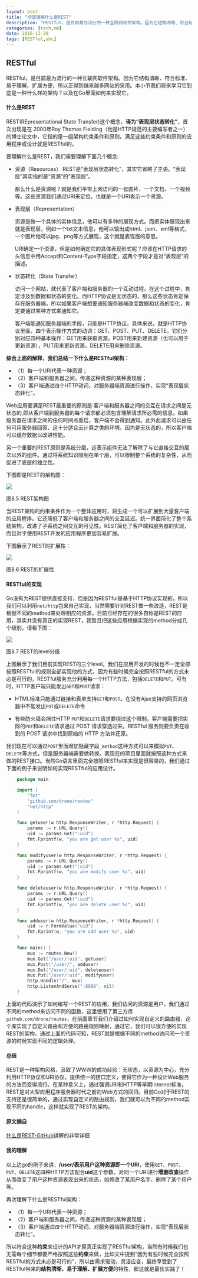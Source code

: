 ```yaml
---
layout: post
title: "彻底理解什么是REST"
description: "RESTful，是目前最为流行的一种互联网软件架构。因为它结构清晰、符合标准、易于理解、扩展方便，所以正得到越来越多网站的采用。"
categories: [tech,mm]
date: 2016-11-30
tags: [RESTful,abc]
---
```


## RESTful
RESTful，是目前最为流行的一种互联网软件架构。因为它结构清晰、符合标准、易于理解、扩展方便，所以正得到越来越多网站的采用。本小节我们将来学习它到底是一种什么样的架构？以及在Go里面如何来实现它。

#### 什么是REST
REST(REpresentational State Transfer)这个概念，**译为“表现层状态转化”**，首次出现是在 2000年Roy Thomas Fielding（他是HTTP规范的主要编写者之一）的博士论文中，它指的是一组架构约束条件和原则。满足这些约束条件和原则的应用程序或设计就是RESTful的。

要理解什么是REST，我们需要理解下面几个概念:

- 资源（Resources）
  REST是“表现层状态转化”，其实它省略了主语。“表现层”其实指的是“资源”的“表现层”。

  那么什么是资源呢？就是我们平常上网访问的一张图片、一个文档、一个视频等。这些资源我们通过URI来定位，也就是一个URI表示一个资源。

- 表现层（Representation）

  资源是做一个具体的实体信息，他可以有多种的展现方式。而把实体展现出来就是表现层，例如一个txt文本信息，他可以输出成html、json、xml等格式，一个图片他可以jpg、png等方式展现，这个就是表现层的意思。

  URI确定一个资源，但是如何确定它的具体表现形式呢？应该在HTTP请求的头信息中用Accept和Content-Type字段指定，这两个字段才是对“表现层”的描述。

- 状态转化（State Transfer）

  访问一个网站，就代表了客户端和服务器的一个互动过程。在这个过程中，肯定涉及到数据和状态的变化。而HTTP协议是无状态的，那么这些状态肯定保存在服务器端，所以如果客户端想要通知服务器端改变数据和状态的变化，肯定要通过某种方式来通知它。

  客户端能通知服务器端的手段，只能是HTTP协议。具体来说，就是HTTP协议里面，四个表示操作方式的动词：GET、POST、PUT、DELETE。它们分别对应四种基本操作：GET用来获取资源，POST用来新建资源（也可以用于更新资源），PUT用来更新资源，DELETE用来删除资源。

**综合上面的解释，我们总结一下什么是RESTful架构：**

- （1）每一个URI代表一种资源；
- （2）客户端和服务器之间，传递这种资源的某种表现层；
- （3）客户端通过四个HTTP动词，对服务器端资源进行操作，实现“表现层状态转化”。


Web应用要满足REST最重要的原则是:客户端和服务器之间的交互在请求之间是无状态的,即从客户端到服务器的每个请求都必须包含理解请求所必需的信息。如果服务器在请求之间的任何时间点重启，客户端不会得到通知。此外此请求可以由任何可用服务器回答，这十分适合云计算之类的环境。因为是无状态的，所以客户端可以缓存数据以改进性能。

另一个重要的REST原则是系统分层，这表示组件无法了解除了与它直接交互的层次以外的组件。通过将系统知识限制在单个层，可以限制整个系统的复杂性，从而促进了底层的独立性。

下图即是REST的架构图：

![](https://github.com/astaxie/build-web-application-with-golang/raw/master/zh/images/8.3.rest2.png?raw=true)

图8.5 REST架构图

当REST架构的约束条件作为一个整体应用时，将生成一个可以扩展到大量客户端的应用程序。它还降低了客户端和服务器之间的交互延迟。统一界面简化了整个系统架构，改进了子系统之间交互的可见性。REST简化了客户端和服务器的实现，而且对于使用REST开发的应用程序更加容易扩展。

下图展示了REST的扩展性：

![](https://github.com/astaxie/build-web-application-with-golang/raw/master/zh/images/8.3.rest.png?raw=true)

图8.6 REST的扩展性

#### RESTful的实现
Go没有为REST提供直接支持，但是因为RESTful是基于HTTP协议实现的，所以我们可以利用`net/http`包来自己实现，当然需要针对REST做一些改造，REST是根据不同的method来处理相应的资源，目前已经存在的很多自称是REST的应用，其实并没有真正的实现REST，我暂且把这些应用根据实现的method分成几个级别，请看下图：

![](https://github.com/astaxie/build-web-application-with-golang/raw/master/zh/images/8.3.rest3.png?raw=true)

图8.7 REST的level分级

上图展示了我们目前实现REST的三个level，我们在应用开发的时候也不一定全部按照RESTful的规则全部实现他的方式，因为有些时候完全按照RESTful的方式未必是可行的，RESTful服务充分利用每一个HTTP方法，包括`DELETE`和`PUT`。可有时，HTTP客户端只能发出`GET`和`POST`请求：

- HTML标准只能通过链接和表单支持`GET`和`POST`。在没有Ajax支持的网页浏览器中不能发出`PUT`或`DELETE`命令

- 有些防火墙会挡住HTTP `PUT`和`DELETE`请求要绕过这个限制，客户端需要把实际的`PUT`和`DELETE`请求通过 POST 请求穿透过来。RESTful 服务则要负责在收到的 POST 请求中找到原始的 HTTP 方法并还原。

我们现在可以通过`POST`里面增加隐藏字段`_method`这种方式可以来模拟`PUT`、`DELETE`等方式，但是服务器端需要做转换。我现在的项目里面就按照这种方式来做的REST接口。当然Go语言里面完全按照RESTful来实现是很容易的，我们通过下面的例子来说明如何实现RESTful的应用设计。

```go
	package main

	import (
		"fmt"
		"github.com/drone/routes"
		"net/http"
	)

	func getuser(w http.ResponseWriter, r *http.Request) {
		params := r.URL.Query()
		uid := params.Get(":uid")
		fmt.Fprintf(w, "you are get user %s", uid)
	}

	func modifyuser(w http.ResponseWriter, r *http.Request) {
		params := r.URL.Query()
		uid := params.Get(":uid")
		fmt.Fprintf(w, "you are modify user %s", uid)
	}

	func deleteuser(w http.ResponseWriter, r *http.Request) {
		params := r.URL.Query()
		uid := params.Get(":uid")
		fmt.Fprintf(w, "you are delete user %s", uid)
	}

	func adduser(w http.ResponseWriter, r *http.Request) {
		uid := r.FormValue("uid")
		fmt.Fprint(w, "you are add user %s", uid)
	}

	func main() {
		mux := routes.New()
		mux.Get("/user/:uid", getuser)
		mux.Post("/user/", adduser)
		mux.Del("/user/:uid", deleteuser)
		mux.Put("/user/:uid", modifyuser)
		http.Handle("/", mux)
		http.ListenAndServe(":8088", nil)
	}
```

上面的代码演示了如何编写一个REST的应用，我们访问的资源是用户，我们通过不同的method来访问不同的函数，这里使用了第三方库`github.com/drone/routes`，在前面章节我们介绍过如何实现自定义的路由器，这个库实现了自定义路由和方便的路由规则映射，通过它，我们可以很方便的实现REST的架构。通过上面的代码可知，REST就是根据不同的method访问同一个资源的时候实现不同的逻辑处理。

#### 总结
REST是一种架构风格，汲取了WWW的成功经验：无状态，以资源为中心，充分利用HTTP协议和URI协议，提供统一的接口定义，使得它作为一种设计Web服务的方法而变得流行。在某种意义上，通过强调URI和HTTP等早期Internet标准，REST是对大型应用程序服务器时代之前的Web方式的回归。目前Go对于REST的支持还是很简单的，通过实现自定义的路由规则，我们就可以为不同的method实现不同的handle，这样就实现了REST的架构。

#### 原文摘自
[什么是REST-GitHub](https://github.com/astaxie/build-web-application-with-golang/blob/master/zh/08.3.md)讲解的非常详细

#### 我的理解
以上边go的例子来讲，**/user/**表示用户这种资源即一个**URI**，使用`GET`、`POST`、`PUT`、`DELETE`这四种HTTP方法配合**uid**这个参数，对同一个URI进行**增删改查**操作从而改变了用户这种资源表现出来的状态，如修改了某用户名字、删除了某个用户等。

再次理解下什么是RESTful架构：

- （1）每一个URI代表一种资源；
- （2）客户端和服务器之间，传递这种资源的某种表现层；
- （3）客户端通过四个HTTP动词，对服务器端资源进行操作，实现“表现层状态转化”。

所以符合这种**约束**来设计的API才算真正实现了RESTful架构，当然有时候我们也无需每个细节都要严格按照这些**约束**来做，比如文中提到“因为有些时候完全按照RESTful的方式未必是可行的”，所以由需求驱动，灵活应变，最终享受到了RESTful带来的**结构清晰、易于理解、扩展方便**的特性，那这就是最佳实践了！
   